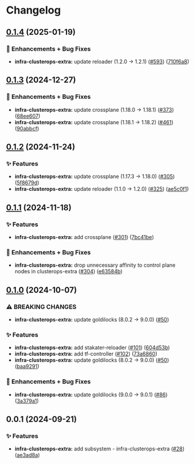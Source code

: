 # Changelog

## [0.1.4](https://github.com/ppat/homelab-ops-kubernetes-apps/compare/infra-clusterops-extra-v0.1.3...infra-clusterops-extra-v0.1.4) (2025-01-19)


### 🚀 Enhancements + Bug Fixes

* **infra-clusterops-extra:** update reloader (1.2.0 -&gt; 1.2.1) ([#593](https://github.com/ppat/homelab-ops-kubernetes-apps/issues/593)) ([710f6a8](https://github.com/ppat/homelab-ops-kubernetes-apps/commit/710f6a8639e83259a38eb02dc59f956fe6b92e08))

## [0.1.3](https://github.com/ppat/homelab-ops-kubernetes-apps/compare/infra-clusterops-extra-v0.1.2...infra-clusterops-extra-v0.1.3) (2024-12-27)


### 🚀 Enhancements + Bug Fixes

* **infra-clusterops-extra:** update crossplane (1.18.0 -&gt; 1.18.1) ([#373](https://github.com/ppat/homelab-ops-kubernetes-apps/issues/373)) ([68ee607](https://github.com/ppat/homelab-ops-kubernetes-apps/commit/68ee60788223e29ea6b208822b6234a6c394e925))
* **infra-clusterops-extra:** update crossplane (1.18.1 -&gt; 1.18.2) ([#461](https://github.com/ppat/homelab-ops-kubernetes-apps/issues/461)) ([90abbcf](https://github.com/ppat/homelab-ops-kubernetes-apps/commit/90abbcf64a191387f36d709c7ddf4927b8cf539c))

## [0.1.2](https://github.com/ppat/homelab-ops-kubernetes-apps/compare/infra-clusterops-extra-v0.1.1...infra-clusterops-extra-v0.1.2) (2024-11-24)


### ✨ Features

* **infra-clusterops-extra:** update crossplane (1.17.3 -&gt; 1.18.0) ([#305](https://github.com/ppat/homelab-ops-kubernetes-apps/issues/305)) ([5f8679d](https://github.com/ppat/homelab-ops-kubernetes-apps/commit/5f8679d0ca8cd63161d9e232cc65acb8e75ab98a))
* **infra-clusterops-extra:** update reloader (1.1.0 -&gt; 1.2.0) ([#325](https://github.com/ppat/homelab-ops-kubernetes-apps/issues/325)) ([ae5c0f1](https://github.com/ppat/homelab-ops-kubernetes-apps/commit/ae5c0f10b3b2ed20b8381c74f80454133d145bc8))

## [0.1.1](https://github.com/ppat/homelab-ops-kubernetes-apps/compare/infra-clusterops-extra-v0.1.0...infra-clusterops-extra-v0.1.1) (2024-11-18)


### ✨ Features

* **infra-clusterops-extra:** add crossplane ([#301](https://github.com/ppat/homelab-ops-kubernetes-apps/issues/301)) ([7bc41be](https://github.com/ppat/homelab-ops-kubernetes-apps/commit/7bc41bedbb79f4480d64ac5a6fb0fae5fbb3654b))


### 🚀 Enhancements + Bug Fixes

* **infra-clusterops-extra:** drop unnecessary affinity to control plane nodes in clusterops-extra ([#304](https://github.com/ppat/homelab-ops-kubernetes-apps/issues/304)) ([e63584b](https://github.com/ppat/homelab-ops-kubernetes-apps/commit/e63584bb423db1b03dec41c78d46c738724e84e8))

## [0.1.0](https://github.com/ppat/homelab-ops-kubernetes-apps/compare/infra-clusterops-extra-v0.0.1...infra-clusterops-extra-v0.1.0) (2024-10-07)


### ⚠ BREAKING CHANGES

* **infra-clusterops-extra:** update goldilocks (8.0.2 -> 9.0.0) ([#50](https://github.com/ppat/homelab-ops-kubernetes-apps/issues/50))

### ✨ Features

* **infra-clusterops-extra:** add stakater-reloader ([#101](https://github.com/ppat/homelab-ops-kubernetes-apps/issues/101)) ([604d53b](https://github.com/ppat/homelab-ops-kubernetes-apps/commit/604d53ba3f534758c72797e0dfe20f64ab6aa789))
* **infra-clusterops-extra:** add tf-controller ([#102](https://github.com/ppat/homelab-ops-kubernetes-apps/issues/102)) ([73a6860](https://github.com/ppat/homelab-ops-kubernetes-apps/commit/73a68607a9f6f219375095a928860e7e5403f25a))
* **infra-clusterops-extra:** update goldilocks (8.0.2 -&gt; 9.0.0) ([#50](https://github.com/ppat/homelab-ops-kubernetes-apps/issues/50)) ([baa9291](https://github.com/ppat/homelab-ops-kubernetes-apps/commit/baa929145269704213bf6886e525b48a2dd5938b))


### 🚀 Enhancements + Bug Fixes

* **infra-clusterops-extra:** update goldilocks (9.0.0 -&gt; 9.0.1) ([#86](https://github.com/ppat/homelab-ops-kubernetes-apps/issues/86)) ([3a379a1](https://github.com/ppat/homelab-ops-kubernetes-apps/commit/3a379a1695f2961e962882036795d0806c8babb7))

## 0.0.1 (2024-09-21)


### ✨ Features

* **infra-clusterops-extra:** add subsystem - infra-clusterops-extra ([#28](https://github.com/ppat/homelab-ops-kubernetes-apps/issues/28)) ([ae3ad8a](https://github.com/ppat/homelab-ops-kubernetes-apps/commit/ae3ad8a2308910fe4c23dbf6f73b7e657734f87b))
